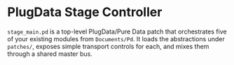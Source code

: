 # PlugData Stage Controller

`stage_main.pd` is a top-level PlugData/Pure Data patch that orchestrates five of your existing modules from `Documents/Pd`. It loads the abstractions under `patches/`, exposes simple transport controls for each, and mixes them through a shared master bus.

